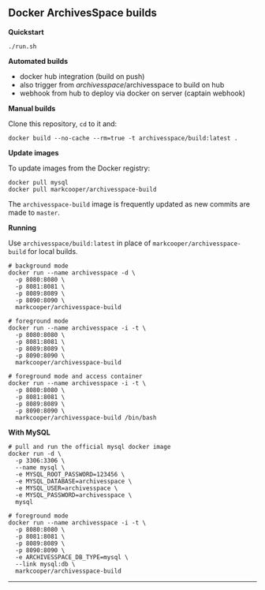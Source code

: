 Docker ArchivesSpace builds
---------------------------

**Quickstart**

```
./run.sh
```

**Automated builds**

- docker hub integration (build on push)
- also trigger from _archivesspace_/archivesspace to build on hub
- webhook from hub to deploy via docker on server (captain webhook)

**Manual builds**

Clone this repository, `cd` to it and:

```
docker build --no-cache --rm=true -t archivesspace/build:latest .
```

**Update images**

To update images from the Docker registry:

```
docker pull mysql
docker pull markcooper/archivesspace-build
```

The `archivesspace-build` image is frequently updated as new commits are made to `master`.

**Running**

Use `archivesspace/build:latest` in place of `markcooper/archivesspace-build` for local builds.

```
# background mode
docker run --name archivesspace -d \
  -p 8080:8080 \
  -p 8081:8081 \
  -p 8089:8089 \
  -p 8090:8090 \
  markcooper/archivesspace-build

# foreground mode
docker run --name archivesspace -i -t \
  -p 8080:8080 \
  -p 8081:8081 \
  -p 8089:8089 \
  -p 8090:8090 \
  markcooper/archivesspace-build

# foreground mode and access container
docker run --name archivesspace -i -t \
  -p 8080:8080 \
  -p 8081:8081 \
  -p 8089:8089 \
  -p 8090:8090 \
  markcooper/archivesspace-build /bin/bash
```

**With MySQL**

```
# pull and run the official mysql docker image
docker run -d \
  -p 3306:3306 \
  --name mysql \
  -e MYSQL_ROOT_PASSWORD=123456 \
  -e MYSQL_DATABASE=archivesspace \
  -e MYSQL_USER=archivesspace \
  -e MYSQL_PASSWORD=archivesspace \
  mysql

# foreground mode
docker run --name archivesspace -i -t \
  -p 8080:8080 \
  -p 8081:8081 \
  -p 8089:8089 \
  -p 8090:8090 \
  -e ARCHIVESSPACE_DB_TYPE=mysql \
  --link mysql:db \
  markcooper/archivesspace-build
```

---